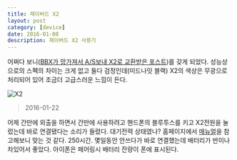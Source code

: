 ```yaml
---
title: 제이버드 X2
layout: post
category: [device]
date: 2016-01-08
description: 제이버드 X2 사용기
---
```


어쩌다 보니([BBX가 망가져서 A/S보내 X2로 교환받은 포스트](http://blog.bglee.me/posts/2015/jaybird_bbx_as))를 갖게 되었다. 성능상으로의 스펙의 차이는 크게 없고 둘다 검정인데(미드나잇 블랙) X2의 색상은 무광으로 처리되어 있어 조금더 고급스러운 느낌이 든다.

![X2](https://lh3.googleusercontent.com/Fxt5jwUaElEhWs5IDjPvQt8E4EP_Pr7aNNuiVu5YyOuvruRR3EyhJNf5Jb3lAqABE7dlNml-O2wPWG1Jf7u4kO0vk7Xo1Q_23QQ-tGPHmgSvlu0JOjhwXOUyOJICuEeFX_ZmTnrDf7rHVIpgjDlM2lwPZN5Stl-_-pGEGD7w8li6IJ9x-qz2GpBK-n_ENFR1uVevgfqdyomgtpm-zG-r_UiIWGpoYHvZbGJA5pPDkGpqlE8I04swxRL_18vTZM70RcnkyrDE697m9QxCBPd7TRTlInEVpRBZ5vHaqn5PDaMNWguVhAqgqN18v85lUklfY1X9LDOPJ6EneopzTJ5xs-nzVANny60EKL-lHDCDWPrNCU7BDmjfGIlhzKE4MDwAt8Z1ZMgd883mG7fNAtQOsG9BhPWZTOFBndoW5W8Mgfdwic2HsN9n6WRyl5-GeTfHQHDrdSjusBqtQj9Hlbok_xGoNejIiSs6ILDyFHHtPwiwnF-BE3G3JtEjwkmatKlFx9A3fvEFIS5E9EypUljTqXlJG5tpt85QLIgWIZeU0aA2OelDAi0zUonq3yqX1xGpe5EyJA=w1716-h1287-no)

> 2016-01-22

어제 간만에 외출을 하면서 간만에 사용하려고 핸드폰의 블루투스를 키고 X2전원을 눌렀는데 바로 연결됐다는 소리가 들렸다. 대기전력 상태였나? 홈페이지에서 [매뉴얼](http://www.jaybirdsport.com/static/media/uploads/support/pdf/x2-manual-korean.pdf)을 참고해보니 맞는 것 같다. 250시간. 몇일동안 안쓰다가 바로 연결했는데 배터리가 반이나 차있어서 좋았다. 아이폰은 페어링시 배터리 잔량이 폰에 표시된다.
